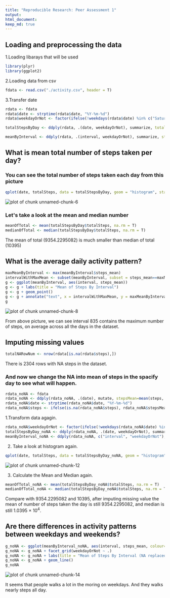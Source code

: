 ```yaml
---
title: "Reproducible Research: Peer Assessment 1"
output:
html_document:
keep_md: true
---
```



## Loading and preprocessing the data
1.Loading libarays that will be used

```r
library(plyr)
library(ggplot2)
```

2.Loading data from csv

```r
fdata <- read.csv("./activity.csv", header = T)
```

3.Transfer date

```r
rdata <- fdata
rdata$date <- strptime(rdata$date, "%Y-%m-%d")
rdata$weekdayOrNot <- factor(ifelse(!weekdays(rdata$date) %in% c("Saturday", "Sunday"), "Weekday", "Weekend"))
```

```r
totalStepsByDay <- ddply(rdata, .(date, weekdayOrNot), summarize, totalSteps=sum(steps, na.rm=T))
```

```r
meanByInterval <- ddply(rdata, .(interval, weekdayOrNot), summarize, steps_mean=mean(steps, na.rm=T))
```

## What is mean total number of steps taken per day?
### You can see the total number of steps taken each day from this picture

```r
qplot(date, totalSteps, data = totalStepsByDay, geom = "histogram", stat = "identity", fill = weekdayOrNot, main = "Total number of steps taken each day")
```

![plot of chunk unnamed-chunk-6](figure/unnamed-chunk-6-1.png) 

### Let's take a look at the mean and median number

```r
meanOfTotal <- mean(totalStepsByDay$totalSteps, na.rm = T)
medianOfTotal <- median(totalStepsByDay$totalSteps, na.rm = T)
```
The mean of total (9354.2295082) is much smaller than median of total (10395)

## What is the average daily activity pattern?

```r
maxMeanByInterval <- max(meanByInterval$steps_mean)
intervalWithMaxMean <- subset(meanByInterval, subset = steps_mean==maxMeanByInterval, select = interval)[[1]]
g <- ggplot(meanByInterval, aes(interval, steps_mean))
g <- g + labs(title = "Mean of Steps By Interval")
g <- g + geom_point()
g <- g + annotate("text", x = intervalWithMaxMean, y = maxMeanByInterval, label = paste("interval =", intervalWithMaxMean), colour="red", hjust = 0, vjust = 1)
g
```

![plot of chunk unnamed-chunk-8](figure/unnamed-chunk-8-1.png) 

From above picture, we can see interval 835 contains the maximum number of steps, on average across all the days in the dataset.

## Imputing missing values

```r
totalNARowNum <- nrow(rdata[is.na(rdata$steps),])
```

There is 2304 rows with NA steps in the dataset.
### And now we change the NA into mean of steps in the spacify day to see what will happen.

```r
rdata_noNA <- fdata
rdata_noNA <- ddply(rdata_noNA, .(date), mutate, stepsMean=mean(steps, na.rm=T))
rdata_noNA$date <- strptime(rdata_noNA$date, "%Y-%m-%d")
rdata_noNA$steps <- ifelse(is.na(rdata_noNA$steps), rdata_noNA$stepsMean, rdata_noNA$steps)
```

1.Transform data agagin.

```r
rdata_noNA$weekdayOrNot <- factor(ifelse(!weekdays(rdata_noNA$date) %in% c("Saturday", "Sunday"), "Weekday", "Weekend"))
totalStepsByDay_noNA <- ddply(rdata_noNA, .(date, weekdayOrNot), summarize, totalSteps=sum(steps, na.rm=T))
meanByInterval_noNA <- ddply(rdata_noNA, c("interval", "weekdayOrNot"), summarize, steps_mean=mean(steps, na.rm=T))
```

2. Take a look at histogram again.

```r
qplot(date, totalSteps, data = totalStepsByDay_noNA, geom = "histogram", stat = "identity", fill = weekdayOrNot, main = "Total number of steps taken each day")
```

![plot of chunk unnamed-chunk-12](figure/unnamed-chunk-12-1.png) 

3. Calculate the Mean and Median again.

```r
meanOfTotal_noNA <- mean(totalStepsByDay_noNA$totalSteps, na.rm = T)
medianOfTotal_noNA <- median(totalStepsByDay_noNA$totalSteps, na.rm = T)
```

Compare with 9354.2295082 and 10395, after imputing missing value the mean of number of steps taken the day is still 9354.2295082, and median is still 1.0395 &times; 10<sup>4</sup>.

## Are there differences in activity patterns between weekdays and weekends?

```r
g_noNA <- ggplot(meanByInterval_noNA, aes(interval, steps_mean, colour=weekdayOrNot))
g_noNA <- g_noNA + facet_grid(weekdayOrNot ~ .)
g_noNA <- g_noNA + labs(title = "Mean of Steps By Interval (NA replaced by mean)")
g_noNA <- g_noNA + geom_line()
g_noNA
```

![plot of chunk unnamed-chunk-14](figure/unnamed-chunk-14-1.png) 

It seems that people walks a lot in the moring on weekdays. And they walks nearly steps all day.
